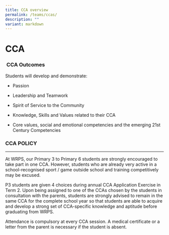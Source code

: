 ```yaml
---
title: CCA overview
permalink: /teams/ccas/
description: ""
variant: markdown
---
```

CCA
===
###  CCA Outcomes

Students will develop and demonstrate:

*   Passion
    
*   Leadership and Teamwork
    
*   Spirit of Service to the Community
    
*   Knowledge, Skills and Values related to their CCA
    
*   Core values, social and emotional competencies and the emerging 21st Century Competencies



### CCA POLICY
----------
At WRPS, our Primary 3 to Primary 6 students are strongly encouraged to take part in one CCA. However, students who are already very active in a school-recognised sport / game outside school and training competitively may be excused. 

  

P3 students are given 4 choices during annual CCA Application Exercise in Term 2. Upon being assigned to one of the CCAs chosen by the students in consultation with the parents, students are strongly advised to remain in the same CCA for the complete school year so that students are able to acquire and develop a strong set of CCA-specific knowledge and aptitude before graduating from WRPS.

  

Attendance is compulsory at every CCA session. A medical certificate or a letter from the parent is necessary if the student is absent.


  



